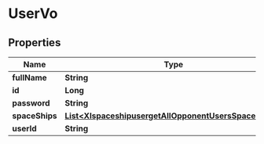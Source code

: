 
# UserVo

## Properties
Name | Type | Description | Notes
------------ | ------------- | ------------- | -------------
**fullName** | **String** |  |  [optional]
**id** | **Long** |  |  [optional]
**password** | **String** |  |  [optional]
**spaceShips** | [**List&lt;XlspaceshipusergetAllOpponentUsersSpaceShips&gt;**](XlspaceshipusergetAllOpponentUsersSpaceShips.md) |  |  [optional]
**userId** | **String** |  |  [optional]



